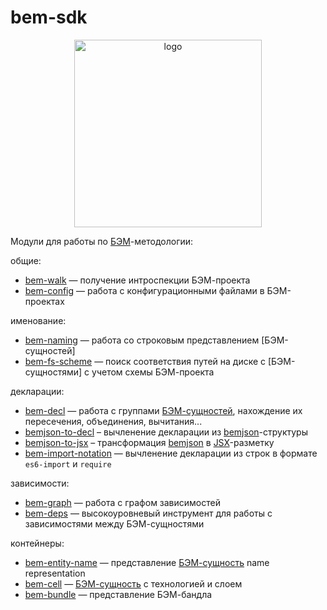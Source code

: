 bem-sdk
=======

<div align="center">
    <img width="300" height="300" src="https://bem-sdk.github.io/bem-sdk/logo.svg" alt="logo" />
</div>

Модули для работы по [БЭМ]-методологии:

общие:

* [bem-walk](https://github.com/bem-sdk/bem-walk) — получение интроспекции БЭМ-проекта
* [bem-config](https://github.com/bem-sdk/bem-config) — работа с конфигурационными файлами в БЭМ-проектах

именование:

* [bem-naming](https://github.com/bem-sdk/bem-naming) — работа со строковым представлением [БЭМ-сущностей]
* [bem-fs-scheme](https://github.com/bem-sdk/bem-fs-scheme) — поиск соответствия путей на диске с [БЭМ-сущностями] с учетом схемы БЭМ-проекта

декларации:

* [bem-decl](https://github.com/bem-sdk/bem-decl) — работа с группами [БЭМ-сущностей](БЭМ-сущность), нахождение их пересечения, объединения, вычитания...
* [bemjson-to-decl](https://github.com/bem-sdk/bemjson-to-decl) – вычленение декларации из [bemjson]-структуры
* [bemjson-to-jsx](https://github.com/bem-sdk/bemjson-to-jsx) – трансформация [bemjson] в [JSX]-разметку
* [bem-import-notation](https://github.com/bem-sdk/bem-import-notation) — вычленение декларации из строк в формате `es6-import` и `require`

зависимости:

* [bem-graph](https://github.com/bem-sdk/bem-graph) — работа с графом зависимостей
* [bem-deps](https://github.com/bem-sdk/bem-deps) — высокоуровневый инструмент для работы с зависимостями между БЭМ-сущностями

контейнеры:

* [bem-entity-name](https://github.com/bem-sdk/bem-entity-name) — представление [БЭМ-сущность] name representation
* [bem-cell](https://github.com/bem-sdk/bem-cell) — [БЭМ-сущность] с технологией и слоем
* [bem-bundle](https://github.com/bem-sdk/bem-bundle) — представление БЭМ-бандла

[БЭМ]: https://ru.bem.info
[БЭМ-сущность]: https://ru.bem.info/methodology/key-concepts/#БЭМ-сущность
[bemjson]: https://ru.bem.info/platform/bemjson/
[JSX]: https://facebook.github.io/react/docs/introducing-jsx.html
